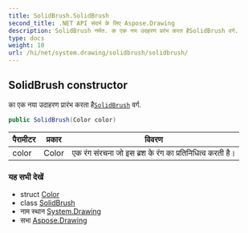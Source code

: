 ```yaml
---
title: SolidBrush.SolidBrush
second_title: .NET API संदर्भ के लिए Aspose.Drawing
description: SolidBrush नर्मत. क एक नय उदहरण प्ररंभ करत हैSolidBrush वर्ग.
type: docs
weight: 10
url: /hi/net/system.drawing/solidbrush/solidbrush/
---
```

## SolidBrush constructor

का एक नया उदाहरण प्रारंभ करता है[`SolidBrush`](../) वर्ग.

```csharp
public SolidBrush(Color color)
```

| पैरामीटर | प्रकार | विवरण |
| --- | --- | --- |
| color | Color | एक रंग संरचना जो इस ब्रश के रंग का प्रतिनिधित्व करती है। |

### यह सभी देखें

* struct [Color](../../color/)
* class [SolidBrush](../)
* नाम स्थान [System.Drawing](../../solidbrush/)
* सभा [Aspose.Drawing](../../../)


